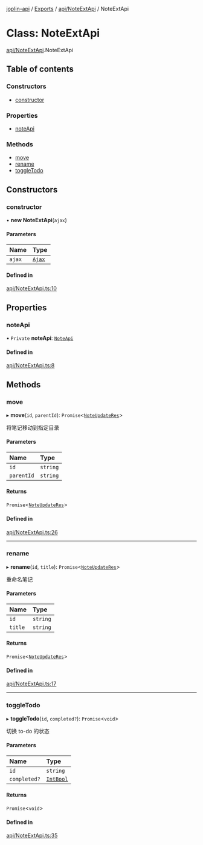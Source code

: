 [joplin-api](../README.md) / [Exports](../modules.md) / [api/NoteExtApi](../modules/api_NoteExtApi.md) / NoteExtApi

# Class: NoteExtApi

[api/NoteExtApi](../modules/api_NoteExtApi.md).NoteExtApi

## Table of contents

### Constructors

- [constructor](api_NoteExtApi.NoteExtApi.md#constructor)

### Properties

- [noteApi](api_NoteExtApi.NoteExtApi.md#noteapi)

### Methods

- [move](api_NoteExtApi.NoteExtApi.md#move)
- [rename](api_NoteExtApi.NoteExtApi.md#rename)
- [toggleTodo](api_NoteExtApi.NoteExtApi.md#toggletodo)

## Constructors

### constructor

• **new NoteExtApi**(`ajax`)

#### Parameters

| Name   | Type                        |
| :----- | :-------------------------- |
| `ajax` | [`Ajax`](util_ajax.Ajax.md) |

#### Defined in

[api/NoteExtApi.ts:10](https://github.com/rxliuli/joplin-utils/blob/f2c832f/libs/joplin-api/src/api/NoteExtApi.ts#L10)

## Properties

### noteApi

• `Private` **noteApi**: [`NoteApi`](api_NoteApi.NoteApi.md)

#### Defined in

[api/NoteExtApi.ts:8](https://github.com/rxliuli/joplin-utils/blob/f2c832f/libs/joplin-api/src/api/NoteExtApi.ts#L8)

## Methods

### move

▸ **move**(`id`, `parentId`): `Promise`<[`NoteUpdateRes`](../modules/modal_NoteUpdateRes.md#noteupdateres)\>

将笔记移动到指定目录

#### Parameters

| Name       | Type     |
| :--------- | :------- |
| `id`       | `string` |
| `parentId` | `string` |

#### Returns

`Promise`<[`NoteUpdateRes`](../modules/modal_NoteUpdateRes.md#noteupdateres)\>

#### Defined in

[api/NoteExtApi.ts:26](https://github.com/rxliuli/joplin-utils/blob/f2c832f/libs/joplin-api/src/api/NoteExtApi.ts#L26)

---

### rename

▸ **rename**(`id`, `title`): `Promise`<[`NoteUpdateRes`](../modules/modal_NoteUpdateRes.md#noteupdateres)\>

重命名笔记

#### Parameters

| Name    | Type     |
| :------ | :------- |
| `id`    | `string` |
| `title` | `string` |

#### Returns

`Promise`<[`NoteUpdateRes`](../modules/modal_NoteUpdateRes.md#noteupdateres)\>

#### Defined in

[api/NoteExtApi.ts:17](https://github.com/rxliuli/joplin-utils/blob/f2c832f/libs/joplin-api/src/api/NoteExtApi.ts#L17)

---

### toggleTodo

▸ **toggleTodo**(`id`, `completed?`): `Promise`<`void`\>

切换 to-do 的状态

#### Parameters

| Name         | Type                                             |
| :----------- | :----------------------------------------------- |
| `id`         | `string`                                         |
| `completed?` | [`IntBool`](../modules/types_IntBool.md#intbool) |

#### Returns

`Promise`<`void`\>

#### Defined in

[api/NoteExtApi.ts:35](https://github.com/rxliuli/joplin-utils/blob/f2c832f/libs/joplin-api/src/api/NoteExtApi.ts#L35)

